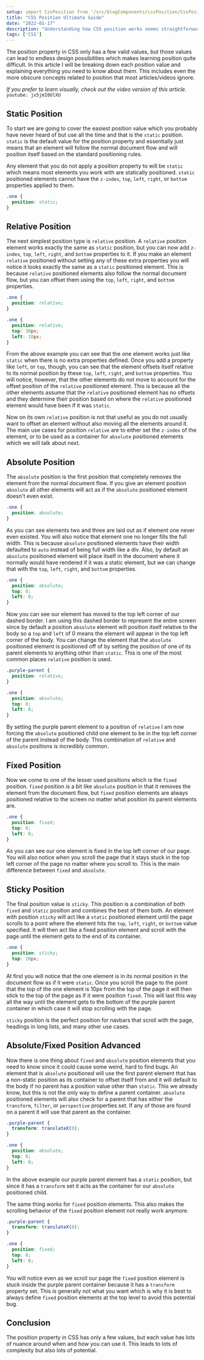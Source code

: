 ```yaml
---
setup: import CssPosition from '/src/blogComponents/cssPosition/CssPosition.astro'
title: "CSS Position Ultimate Guide"
date: "2022-01-17"
description: "Understanding how CSS position works seems straightforward, but there are quite a few nuances you need to understand in order to truly master CSS."
tags: ['CSS']
---
```


The position property in CSS only has a few valid values, but those values can lead to endless design possibilities which makes learning position quite difficult. In this article I will be breaking down each position value and explaining everything you need to know about them. This includes even the more obscure concepts related to position that most articles/videos ignore.

*If you prefer to learn visually, check out the video version of this article.*
`youtube: jx5jmI0UlXU`

## Static Position

To start we are going to cover the easiest position value which you probably have never heard of but use all the time and that is the `static` position. `static` is the default value for the position property and essentially just means that an element will follow the normal document flow and will position itself based on the standard positioning rules.

Any element that you do not apply a position property to will be `static` which means most elements you work with are statically positioned. `static` positioned elements cannot have the `z-index`, `top`, `left`, `right`, or `bottom` properties applied to them.
```css
.one {
  position: static;
}
```
<CssPosition />

## Relative Position

The next simplest position type is `relative` position. A `relative` position element works exactly the same as `static` position, but you can now add `z-index`, `top`, `left`, `right`, and `bottom` properties to it. If you make an element `relative` positioned without setting any of these extra properties you will notice it looks exactly the same as a `static` positioned element. This is because `relative` positioned elements also follow the normal document flow, but you can offset them using the `top`, `left`, `right`, and `bottom` properties.
```css
.one {
  position: relative;
}
```
<CssPosition oneStyle="position: relative;" />

```css
.one {
  position: relative;
  top: 30px;
  left: 10px;
}
```
<CssPosition oneStyle="position: relative; top: 30px; left: 10px;" />

From the above example you can see that the one element works just like `static` when there is no extra properties defined. Once you add a property like `left`, or `top`, though, you can see that the element offsets itself relative to its normal position by these `top`, `left`, `right`, and `bottom` properties. You will notice, however, that the other elements do not move to account for the offset position of the `relative` positioned element. This is because all the other elements assume that the `relative` positioned element has no offsets and they determine their position based on where the `relative` positioned element would have been if it was `static`.

Now on its own `relative` position is not that useful as you do not usually want to offset an element without also moving all the elements around it. The main use cases for position `relative` are to either set the `z-index` of the element, or to be used as a container for `absolute` positioned elements which we will talk about next.

## Absolute Position

The `absolute` position is the first position that completely removes the element from the normal document flow. If you give an element position `absolute` all other elements will act as if the `absolute` positioned element doesn't even exist.
```css
.one {
  position: absolute;
}
```
<CssPosition oneStyle="position: absolute;" />

As you can see elements two and three are laid out as if element one never even existed. You will also notice that element one no longer fills the full width. This is because `absolute` positioned elements have their width defaulted to `auto` instead of being full width like a div. Also, by default an `absolute` positioned element will place itself in the document where it normally would have rendered if it was a static element, but we can change that with the `top`, `left`, `right`, and `bottom` properties.
```css
.one {
  position: absolute;
  top: 0;
  left: 0;
}
```
<CssPosition oneStyle="position: absolute; top: 0; left: 0;" />

Now you can see our element has moved to the top left corner of our dashed border. I am using this dashed border to represent the entire screen since by default a position `absolute` element will position itself relative to the body so a `top` and `left` of 0 means the element will appear in the top left corner of the body. You can change the element that the `absolute` positioned element is positioned off of by setting the position of one of its parent elements to anything other than `static`. This is one of the most common places `relative` position is used.
```css
.purple-parent {
  position: relative;
}

.one {
  position: absolute;
  top: 0;
  left: 0;
}
```
<CssPosition parentStyle="position: relative;" oneStyle="position: absolute; top: 0; left: 0;" />

By setting the purple parent element to a position of `relative` I am now forcing the `absolute` positioned child one element to be in the top left corner of the parent instead of the body. This combination of `relative` and `absolute` positions is incredibly common.

## Fixed Position

Now we come to one of the lesser used positions which is the `fixed` position. `fixed` position is a bit like `absolute` position in that it removes the element from the document flow, but `fixed` position elements are always positioned relative to the screen no matter what position its parent elements are.
```css
.one {
  position: fixed;
  top: 0;
  left: 0;
}
```
<CssPosition scroll oneStyle="position: fixed; top: 0; left: 0;" />

As you can see our one element is fixed in the top left corner of our page. You will also notice when you scroll the page that it stays stuck in the top left corner of the page no matter where you scroll to. This is the main difference between `fixed` and `absolute`.

## Sticky Position

The final position value is `sticky`. This position is a combination of both `fixed` and `static` position and combines the best of them both. An element with position `sticky` will act like a `static` positioned element until the page scrolls to a point where the element hits the `top`, `left`, `right`, or `bottom` value specified. It will then act like a fixed position element and scroll with the page until the element gets to the end of its container.
```css
.one {
  position: sticky;
  top: 10px;
}
```
<CssPosition scroll oneStyle="position: sticky; top: 10px;" />

At first you will notice that the one element is in its normal position in the document flow as if it were `static`. Once you scroll the page to the point that the top of the one element is 10px from the top of the page it will then stick to the top of the page as if it were position `fixed`. This will last this way all the way until the element gets to the bottom of the purple parent container in which case it will stop scrolling with the page.

`sticky` position is the perfect position for navbars that scroll with the page, headings in long lists, and many other use cases.

## Absolute/Fixed Position Advanced

Now there is one thing about `fixed` and `absolute` position elements that you need to know since it could cause some weird, hard to find bugs. An element that is `absolute` positioned will use the first parent element that has a non-static position as its container to offset itself from and it will default to the body if no parent has a position value other than `static`. This we already know, but this is not the only way to define a parent container. `absolute` positioned elements will also check for a parent that has either the `transform`, `filter`, or `perspective` properties set. If any of those are found on a parent it will use that parent as the container.
```css
.purple-parent {
  transform: translateX(0);
}

.one {
  position: absolute;
  top: 0;
  left: 0;
}
```
<CssPosition parentStyle="transform: translateX(0);" oneStyle="position: absolute; top: 0; left: 0;" />

In the above example our purple parent element has a `static` position, but since it has a `transform` set it acts as the container for our `absolute` positioned child.

The same thing works for `fixed` position elements. This also makes the scrolling behavior of the `fixed` position element not really work anymore.

```css
.purple-parent {
  transform: translateX(0);
}

.one {
  position: fixed;
  top: 0;
  left: 0;
}
```
<CssPosition scroll parentStyle="transform: translateX(0);" oneStyle="position: fixed; top: 0; left: 0;" />

You will notice even as we scroll our page the `fixed` position element is stuck inside the purple parent container because it has a `transform` property set. This is generally not what you want which is why it is best to always define `fixed` position elements at the top level to avoid this potential bug.

## Conclusion

The position property in CSS has only a few values, but each value has lots of nuance around when and how you can use it. This leads to lots of complexity but also lots of potential.